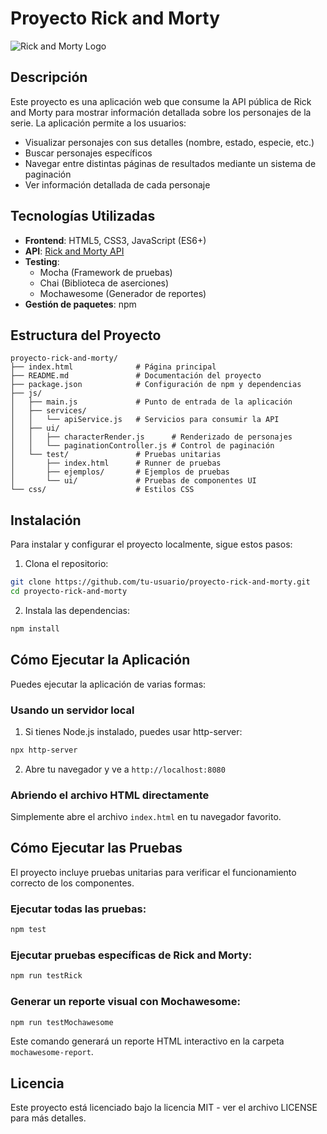 # Proyecto Rick and Morty

![Rick and Morty Logo](https://rickandmortyapi.com/api/character/avatar/1.jpeg)

## Descripción

Este proyecto es una aplicación web que consume la API pública de Rick and Morty para mostrar información detallada sobre los personajes de la serie. La aplicación permite a los usuarios:

- Visualizar personajes con sus detalles (nombre, estado, especie, etc.)
- Buscar personajes específicos
- Navegar entre distintas páginas de resultados mediante un sistema de paginación
- Ver información detallada de cada personaje

## Tecnologías Utilizadas

- **Frontend**: HTML5, CSS3, JavaScript (ES6+)
- **API**: [Rick and Morty API](https://rickandmortyapi.com/)
- **Testing**: 
    - Mocha (Framework de pruebas)
    - Chai (Biblioteca de aserciones)
    - Mochawesome (Generador de reportes)
- **Gestión de paquetes**: npm

## Estructura del Proyecto

```
proyecto-rick-and-morty/
├── index.html              # Página principal
├── README.md               # Documentación del proyecto
├── package.json            # Configuración de npm y dependencias
├── js/
│   ├── main.js             # Punto de entrada de la aplicación
│   ├── services/
│   │   └── apiService.js   # Servicios para consumir la API
│   ├── ui/
│   │   ├── characterRender.js      # Renderizado de personajes
│   │   └── paginationController.js # Control de paginación
│   └── test/               # Pruebas unitarias
│       ├── index.html      # Runner de pruebas
│       ├── ejemplos/       # Ejemplos de pruebas
│       └── ui/             # Pruebas de componentes UI
└── css/                    # Estilos CSS
```

## Instalación

Para instalar y configurar el proyecto localmente, sigue estos pasos:

1. Clona el repositorio:
```bash
git clone https://github.com/tu-usuario/proyecto-rick-and-morty.git
cd proyecto-rick-and-morty
```

2. Instala las dependencias:
```bash
npm install
```

## Cómo Ejecutar la Aplicación

Puedes ejecutar la aplicación de varias formas:

### Usando un servidor local

1. Si tienes Node.js instalado, puedes usar http-server:
```bash
npx http-server
```

2. Abre tu navegador y ve a `http://localhost:8080`

### Abriendo el archivo HTML directamente

Simplemente abre el archivo `index.html` en tu navegador favorito.

## Cómo Ejecutar las Pruebas

El proyecto incluye pruebas unitarias para verificar el funcionamiento correcto de los componentes.

### Ejecutar todas las pruebas:

```bash
npm test
```

### Ejecutar pruebas específicas de Rick and Morty:

```bash
npm run testRick
```

### Generar un reporte visual con Mochawesome:

```bash
npm run testMochawesome
```

Este comando generará un reporte HTML interactivo en la carpeta `mochawesome-report`.

## Licencia

Este proyecto está licenciado bajo la licencia MIT - ver el archivo LICENSE para más detalles.

